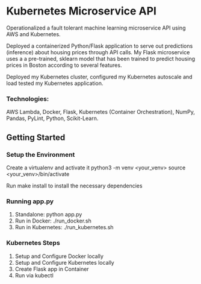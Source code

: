 # Kubernetes Microservice API 

Operationalized a fault tolerant machine learning microservice API using AWS and Kubernetes.

Deployed a containerized Python/Flask application to serve out predictions (inference) about 
housing prices through API calls. My Flask microservice uses a a pre-trained, sklearn model 
that has been trained to predict housing prices in Boston according to several features.

Deployed my Kubernetes cluster, configured my Kubernetes autoscale and load tested my Kubernetes 
application.

### Technologies:
AWS Lambda, Docker, Flask, Kubernetes (Container Orchestration), NumPy, Pandas, PyLint, Python, Scikit-Learn.

## Getting Started 

### Setup the Environment
Create a virtualenv and activate it
python3 -m venv <your_venv>
source <your_venv>/bin/activate

Run make install to install the necessary dependencies

### Running app.py
1) Standalone: python app.py
2) Run in Docker: ./run_docker.sh
3) Run in Kubernetes: ./run_kubernetes.sh

### Kubernetes Steps
1) Setup and Configure Docker locally
2) Setup and Configure Kubernetes locally
3) Create Flask app in Container
4) Run via kubectl